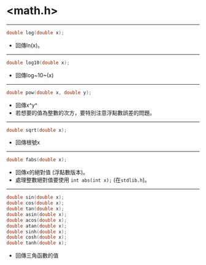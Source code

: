 # <math.h> #

---

```c
double log(double x); 
```
* 回傳ln(x)。

---

```c
double log10(double x); 
```
* 回傳log~10~(x)

---

```c
double pow(double x, double y); 
```
* 回傳x^y^
* 若想要的值為整數的次方，要特別注意浮點數誤差的問題。
---

```c
double sqrt(double x); 
```
* 回傳根號x

---

```c
double fabs(double x); 
```
* 回傳x的絕對值 (浮點數版本)。
* 處理整數絕對值要使用 `int abs(int x);` (在`stdlib.h`)。

---

```c
double sin(double x); 
double cos(double x); 
double tan(double x); 
double asin(double x); 
double acos(double x); 
double atan(double x); 
double sinh(double x); 
double cosh(double x); 
double tanh(double x); 
```
* 回傳三角函數的值
